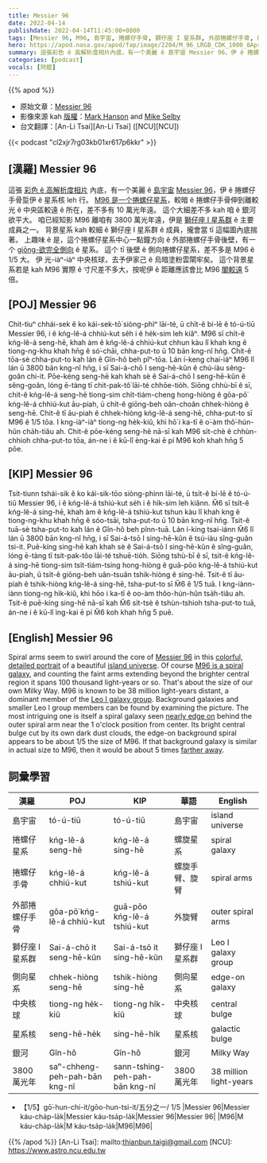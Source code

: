 ```yaml
---
title: Messier 96
date: 2022-04-14
publishdate: 2022-04-14T11:45:00+0800
tags: [Messier 96, M96, 島宇宙, 捲螺仔手骨, 獅仔座 I 星系群, 外部捲螺仔手骨, 側向星系, 捲螺仔星系, 中央核球, 星系核, 銀河]
hero: https://apod.nasa.gov/apod/fap/image/2204/M_96_LRGB_CDK_1000_8April2022HansonSelbyFinal1024.jpg
summary: 這張彩色 ê 高解析度相片內底，有一个美麗 ê 島宇宙 Messier 96，伊 ê 捲螺仔手骨踅伊 ê 核心 leh 行。
categories: [podcast]
vocals: [阿錕]
---
```


{{% apod %}}

- 原始文章：[Messier 96](https://apod.nasa.gov/apod/ap220414.html)
- 影像來源 kah [版權][copyright]：[Mark Hanson](https://www.hansonastronomy.com/) and [Mike Selby](https://www.facebook.com/masterdarksastro/)
- 台文翻譯：[An-Li Tsai][An-Li Tsai] ([NCU][NCU])

{{< podcast "cl2xjr7rg03kb01xr617p6kkr" >}}

## [漢羅] Messier 96
這張 [彩色 ê 高解析度相片][colorful, detailed portrait] 內底，有一个美麗 ê [島宇宙][island universe t] [Messier 96][Messier 96]，伊 ê 捲螺仔手骨踅伊 ê 星系核 leh 行。
[M96 是一个捲螺仔星系][M96 is a spiral galaxy]，較暗 ê 捲螺仔手骨伸到離較光 ê 中央區較遠 ê 所在，差不多有 10 萬光年遠。
這个大細差不多 kah 咱 ê 銀河欲平大。
咱已經知影 M96 離咱有 3800 萬光年遠，伊是 [獅仔座 I 星系群][Leo I galaxy group] ê 主要成員之一。
背景星系 kah 較細 ê 獅仔座 I 星系群 ê 成員，攏會當 tī 這幅圖內底揣著。
上趣味 ê 是，這个捲螺仔星系中心一點鐘方向 ê 外部捲螺仔手骨後壁，有一个 [giōng-欲完全側向][nearly edge on t] ê 星系。
這个 tī 後壁 ê 側向捲螺仔星系，差不多是 M96 ê 1/5 大。
伊 光-iàⁿ-iàⁿ 中央核球，去予伊家己 ê 烏暗塗粉雲閘牢矣。
這个背景星系若是 kah M96 實際 ê 寸尺差不多大，按呢伊 ê 距離應該會比 M96 [閣較遠][farther away] 5 倍。

## [POJ] Messier 96
Chit-tiuⁿ chhái-sek ê ko kái-sek-tō͘ siòng-phìⁿ lāi-té, ū chi̍t-ê bí-lē ê tó-ú-tiū Messier 96, i ê kńg-lê-á chhiú-kut se̍h i ê he̍k-sim leh kiâⁿ.
M96 sī chi̍t-ê kńg-lê-á seng-hē, khah àm ê kńg-lê-á chhiú-kut chhun kàu lî khah kng ê tiong-ng-khu khah hn̄g ê só͘-chāi, chha-put-to ū 10 bān kng-nî hn̄g.
Chit-ê tōa-sè chha-put-to kah lán ê Gîn-hô beh pîⁿ-tōa.
Lán í-keng chai-iáⁿ M96 lî lán ū 3800 bān kng-nî hn̄g, i sī Sai-á-chō I seng-hē-kûn ê chú-iàu sêng-goân chi-it.
Pōe-kéng seng-hē kah khah sè ê Sai-á-chō I seng-hē-kûn ê sêng-goân, lóng ē-tàng  tī chit-pak-tô͘ lāi-té chhōe-tio̍h.
Siōng chhù-bī ê sī, chit-ê kńg-lê-á seng-hē tiong-sim chi̍t-tiám-cheng hong-hiòng ê gōa-pō͘ kńg-lê-á chhiú-kut āu-piah, ū chi̍t-ê giōng-beh oân-choân chhek-hiòng ê seng-hē.
Chit-ê tī āu-piah ê chhek-hiòng kńg-lê-á seng-hē, chha-put-to sī M96 ê 1/5 tōa.
I kng-iàⁿ-iàⁿ tiong-ng he̍k-kiû, khì hō͘ i ka-tī ê o͘-àm thô͘-hún-hûn cha̍h-tiâu ah.
Chit-ê pōe-kéng seng-hē nā-sī kah M96 si̍t-chè ê chhùn-chhioh chha-put-to tōa, án-ne i ê kū-lî èng-kai ē pí M96 koh khah hn̄g 5 pōe.

## [KIP] Messier 96
Tsit-tiunn tshái-sik ê ko kái-sik-tōo siòng-phìnn lāi-té, ū tsi̍t-ê bí-lē ê tó-ú-tiū Messier 96, i ê kńg-lê-á tshiú-kut se̍h i ê hi̍k-sim leh kiânn.
M̋6 sī tsi̍t-ê kńg-lê-á sing-hē, khah àm ê kńg-lê-á tshiú-kut tshun kàu lî khah kng ê tiong-ng-khu khah hn̄g ê sóo-tsāi, tsha-put-to ū 10 bān kng-nî hn̄g.
Tsit-ê tuā-sè tsha-put-to kah lán ê Gîn-hô beh pînn-tuā.
Lán í-king tsai-iánn M̋6 lî lán ū 3800 bān kng-nî hn̄g, i sī Sai-á-tsō I sing-hē-kûn ê tsú-iàu sîng-guân tsi-it.
Puē-kíng sing-hē kah khah sè ê Sai-á-tsō I sing-hē-kûn ê sîng-guân, lóng ē-tàng  tī tsit-pak-tôo lāi-té tshuē-tio̍h.
Siōng tshù-bī ê sī, tsit-ê kńg-lê-á sing-hē tiong-sim tsi̍t-tiám-tsing hong-hiòng ê guā-pōo kńg-lê-á tshiú-kut āu-piah, ū tsi̍t-ê giōng-beh uân-tsuân tshik-hiòng ê sing-hē.
Tsit-ê tī āu-piah ê tshik-hiòng kńg-lê-á sing-hē, tsha-put-to sī M̋6 ê 1/5 tuā.
I kng-iànn-iànn tiong-ng hi̍k-kiû, khì hōo i ka-tī ê oo-àm thôo-hún-hûn tsa̍h-tiâu ah.
Tsit-ê puē-kíng sing-hē nā-sī kah M̋6 si̍t-tsè ê tshùn-tshioh tsha-put-to tuā, án-ne i ê kū-lî ìng-kai ē pí M̋6 koh khah hn̄g 5 puē.

## [English] Messier 96
Spiral arms seem to swirl around the core of [Messier 96][Messier 96] in this [colorful, detailed portrait][colorful, detailed portrait] of a beautiful [island universe][island universe e].
Of course [M96 is a spiral galaxy][M96 is a spiral galaxy], and counting the faint arms extending beyond the brighter central region it spans 100 thousand light-years or so.
That's about the size of our own Milky Way.
M96 is known to be 38 million light-years distant, a dominant member of the [Leo I galaxy group][Leo I galaxy group].
Background galaxies and smaller Leo I group members can be found by examining the picture.
The most intriguing one is itself a spiral galaxy seen [nearly edge on][nearly edge on e] behind the outer spiral arm near the 1 o'clock position from center.
Its bright central bulge cut by its own dark dust clouds, the edge-on background spiral appears to be about 1/5 the size of M96.
If that background galaxy is similar in actual size to M96, then it would be about 5 times [farther away][farther away].

## 詞彙學習

|漢羅|POJ|KIP|華語|English|
|-|-|-|-|-|
|島宇宙|tó-ú-tiū|tó-ú-tiū|島宇宙|island universe|
|捲螺仔星系|kńg-lê-á seng-hē|kńg-lê-á sing-hē|螺旋星系|spiral galaxy|
|捲螺仔手骨|kńg-lê-á chhiú-kut|kńg-lê-á tshiú-kut|螺旋手臂、旋臂|spiral arms|
|外部捲螺仔手骨|gōa-pō͘ kńg-lê-á chhiú-kut|guā-pōo kńg-lê-á tshiú-kut|外旋臂|outer spiral arms|
|獅仔座 I 星系群|Sai-á-chō it seng-hē-kûn|Sai-á-tsō it sing-hē-kûn|獅仔座 I 星系群|Leo I galaxy group|
|側向星系|chhek-hiòng seng-hē|tshik-hiòng sing-hē|側向星系|edge-on galaxy|
|中央核球|tiong-ng he̍k-kiû|tiong-ng hi̍k-kiû|中央核球|central bulge|
|星系核|seng-hē-he̍k|sing-hē-hi̍k|星系核|galactic bulge|
|銀河|Gîn-hô|Gîn-hô|銀河|Milky Way|
|3800 萬光年|saⁿ-chheng-peh-pah-bān kng-nî|sann-tshing-peh-pah-bān kng-nî|3800 萬光年|38 million light-years|
- 【1/5】gō͘-hun-chi-it/gōo-hun-tsi-it/五分之一/ 1/5
|Messier 96|Messier káu-cha̍p-la̍k|Messier káu-tsa̍p-la̍k|Messier 96|Messier 96|
|M96|M káu-cha̍p-la̍k|M káu-tsa̍p-la̍k|M96|M96|

{{% /apod %}}
[An-Li Tsai]: mailto:thianbun.taigi@gmail.com
[NCU]: https://www.astro.ncu.edu.tw

[copyright]: https://apod.nasa.gov/apod/fap/lib/about_apod.html#srapply

[Messier 96]:https://www.nasa.gov/feature/goddard/2017/messier-96
[colorful, detailed portrait]:https://www.hansonastronomy.com/m96-chile
[island universe e]:https://apod.nasa.gov/apod/ap220414.html
[island universe t]:https://apod.tw/daily/20220414/
[M96 is a spiral galaxy]:https://www.messier.seds.org/messier/m/m096.html
[Leo I galaxy group]:https://skyandtelescope.org/observing/its-spring-time-to-visit-the-bright-galaxies-of-leo-i/
[nearly edge on e]:https://apod.nasa.gov/apod/ap210517.html
[nearly edge on t]:https://apod.tw/daily/20210517/
[farther away]:http://chandra.harvard.edu/photo/scale.html
